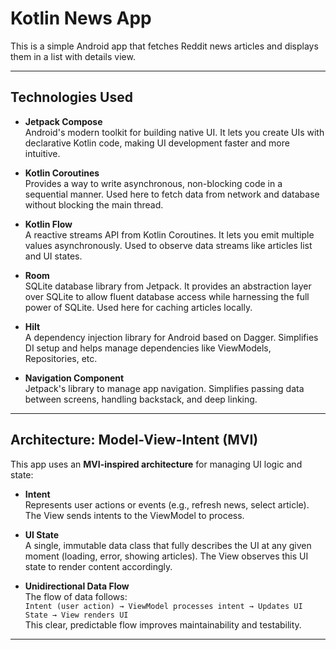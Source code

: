 # Kotlin News App

This is a simple Android app that fetches Reddit news articles and displays them in a list with details view.

---

## Technologies Used

- **Jetpack Compose**  
  Android's modern toolkit for building native UI. It lets you create UIs with declarative Kotlin code, making UI development faster and more intuitive.

- **Kotlin Coroutines**  
  Provides a way to write asynchronous, non-blocking code in a sequential manner. Used here to fetch data from network and database without blocking the main thread.

- **Kotlin Flow**  
  A reactive streams API from Kotlin Coroutines. It lets you emit multiple values asynchronously. Used to observe data streams like articles list and UI states.

- **Room**  
  SQLite database library from Jetpack. It provides an abstraction layer over SQLite to allow fluent database access while harnessing the full power of SQLite. Used here for caching articles locally.

- **Hilt**  
  A dependency injection library for Android based on Dagger. Simplifies DI setup and helps manage dependencies like ViewModels, Repositories, etc.

- **Navigation Component**  
  Jetpack's library to manage app navigation. Simplifies passing data between screens, handling backstack, and deep linking.

---

## Architecture: Model-View-Intent (MVI)

This app uses an **MVI-inspired architecture** for managing UI logic and state:

- **Intent**  
  Represents user actions or events (e.g., refresh news, select article). The View sends intents to the ViewModel to process.

- **UI State**  
  A single, immutable data class that fully describes the UI at any given moment (loading, error, showing articles). The View observes this UI state to render content accordingly.

- **Unidirectional Data Flow**  
  The flow of data follows:  
  `Intent (user action) → ViewModel processes intent → Updates UI State → View renders UI`  
  This clear, predictable flow improves maintainability and testability.

---


